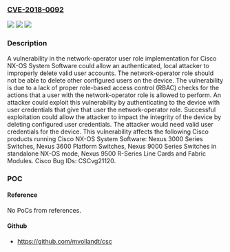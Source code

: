### [CVE-2018-0092](https://cve.mitre.org/cgi-bin/cvename.cgi?name=CVE-2018-0092)
![](https://img.shields.io/static/v1?label=Product&message=Cisco%20NX-OS&color=blue)
![](https://img.shields.io/static/v1?label=Version&message=n%2Fa&color=blue)
![](https://img.shields.io/static/v1?label=Vulnerability&message=CWE-264&color=brighgreen)

### Description

A vulnerability in the network-operator user role implementation for Cisco NX-OS System Software could allow an authenticated, local attacker to improperly delete valid user accounts. The network-operator role should not be able to delete other configured users on the device. The vulnerability is due to a lack of proper role-based access control (RBAC) checks for the actions that a user with the network-operator role is allowed to perform. An attacker could exploit this vulnerability by authenticating to the device with user credentials that give that user the network-operator role. Successful exploitation could allow the attacker to impact the integrity of the device by deleting configured user credentials. The attacker would need valid user credentials for the device. This vulnerability affects the following Cisco products running Cisco NX-OS System Software: Nexus 3000 Series Switches, Nexus 3600 Platform Switches, Nexus 9000 Series Switches in standalone NX-OS mode, Nexus 9500 R-Series Line Cards and Fabric Modules. Cisco Bug IDs: CSCvg21120.

### POC

#### Reference
No PoCs from references.

#### Github
- https://github.com/mvollandt/csc

